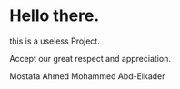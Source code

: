 # Hello there.
this is a useless Project.

Accept our great respect and appreciation.

Mostafa Ahmed Mohammed Abd-Elkader
